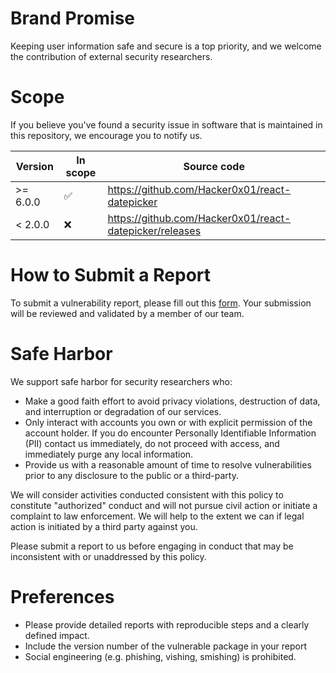 # Brand Promise

Keeping user information safe and secure is a top priority, and we welcome the contribution of external security researchers.

# Scope

If you believe you've found a security issue in software that is maintained in this repository, we encourage you to notify us.

| Version  | In scope | Source code                                             |
| -------- | -------- | ------------------------------------------------------- |
| >= 6.0.0 | ✅       | https://github.com/Hacker0x01/react-datepicker          |
| < 2.0.0  | ❌       | https://github.com/Hacker0x01/react-datepicker/releases |

# How to Submit a Report

To submit a vulnerability report, please fill out this [form](https://hackerone.com/security). Your submission will be reviewed and validated by a member of our team.

# Safe Harbor

We support safe harbor for security researchers who:

- Make a good faith effort to avoid privacy violations, destruction of data, and interruption or degradation of our services.
- Only interact with accounts you own or with explicit permission of the account holder. If you do encounter Personally Identifiable Information (PII) contact us immediately, do not proceed with access, and immediately purge any local information.
- Provide us with a reasonable amount of time to resolve vulnerabilities prior to any disclosure to the public or a third-party.

We will consider activities conducted consistent with this policy to constitute "authorized" conduct and will not pursue civil action or initiate a complaint to law enforcement. We will help to the extent we can if legal action is initiated by a third party against you.

Please submit a report to us before engaging in conduct that may be inconsistent with or unaddressed by this policy.

# Preferences

- Please provide detailed reports with reproducible steps and a clearly defined impact.
- Include the version number of the vulnerable package in your report
- Social engineering (e.g. phishing, vishing, smishing) is prohibited.
